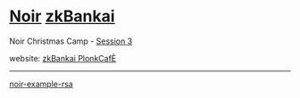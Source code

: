 # [Noir](https://noir-lang.org/docs) [zkBankai](https://x.com/zk_bankai)
Noir Christmas Camp - [Session 3](https://lu.ma/hf4nsuyr?tk=Dy9A0X&utm_source=ep-RaMj5Y3DxU)

website: [zkBankai PlonkCafÈ](https://plonkcafe.super.site/)

---

[noir-example-rsa](https://github.com/saleel/noir-example-rsa)
